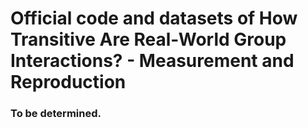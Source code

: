# Official code and datasets of How Transitive Are Real-World Group Interactions? - Measurement and Reproduction

### To be determined.
